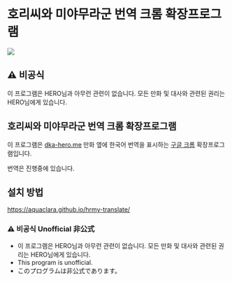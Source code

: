 # 호리씨와 미야무라군 번역 크롬 확장프로그램

![](https://github.com/aquaclara/hrmy-translate/raw/gh-pages/main.png)

## :warning: 비공식

이 프로그램은 HERO님과 아무런 관련이 없습니다.
모든 만화 및 대사와 관련된 권리는 HERO님에게 있습니다.

## 호리씨와 미야무라군 번역 크롬 확장프로그램

이 프로그램은 [dka-hero.me] 만화 옆에 한국어 번역을 표시하는 [구글 크롬] 확장프로그램입니다.

번역은 진행중에 있습니다.

## 설치 방법

https://aquaclara.github.io/hrmy-translate/

### :warning: 비공식 Unofficial 非公式

- 이 프로그램은 HERO님과 아무런 관련이 없습니다.
  모든 만화 및 대사와 관련된 권리는 HERO님에게 있습니다.
- This program is unofficial.
- このプログラムは非公式であります。

[구글 크롬]: https://www.google.com/intl/ko/chrome/
[dka-hero.me]: http://dka-hero.me/
